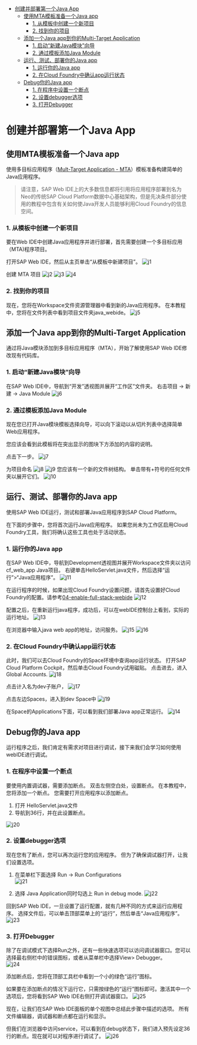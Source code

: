 <!-- TOC -->

- [创建并部署第一个Java App](#创建并部署第一个java-app)
  - [使用MTA模板准备一个Java app](#使用mta模板准备一个java-app)
    - [1. 从模板中创建一个新项目](#1-从模板中创建一个新项目)
    - [2. 找到你的项目](#2-找到你的项目)
  - [添加一个Java app到你的Multi-Target Application](#添加一个java-app到你的multi-target-application)
    - [1. 启动“新建Java模块”向导](#1-启动新建java模块向导)
    - [2. 通过模板添加Java Module](#2-通过模板添加java-module)
  - [运行、测试、部署你的Java app](#运行测试部署你的java-app)
    - [1. 运行你的Java app](#1-运行你的java-app)
    - [2. 在Cloud Foundry中确认app运行状态](#2-在cloud-foundry中确认app运行状态)
  - [Debug你的Java app](#debug你的java-app)
    - [1. 在程序中设置一个断点](#1-在程序中设置一个断点)
    - [2. 设置debugger选项](#2-设置debugger选项)
    - [3. 打开Debugger](#3-打开debugger)

<!-- /TOC -->
# 创建并部署第一个Java App

## 使用MTA模板准备一个Java app 
使用多目标应用程序（[Mult-Target Application - MTA](https://www.sap.com/docs/download/2016/06/e2f618e4-757c-0010-82c7-eda71af511fa.pdf)）模板准备构建简单的Java应用程序。

>请注意，SAP Web IDE上的大多数信息都将引用将应用程序部署到名为Neo的传统SAP Cloud Platform数据中心基础架构，但是先决条件部分使用的教程中包含有关如何使Java开发人员能够利用Cloud Foundry的信息空间。

### 1. 从模板中创建一个新项目
要在Web IDE中创建Java应用程序并进行部署，首先需要创建一个多目标应用（MTA)程序项目。

打开SAP Web IDE，然后从主页单击“从模板中新建项目”。
![j1](./img/j1.png)

创建 MTA 项目
![j2](./img/j2.png)
![j3](./img/j3.png)
![j4](./img/j4.png)

### 2. 找到你的项目
现在，您将在Workspace文件资源管理器中看到新的Java应用程序。 在本教程中，您将在文件列表中看到项目文件夹java_webide。
![j5](./img/j5.png)

## 添加一个Java app到你的Multi-Target Application
通过将Java模块添加到多目标应用程序（MTA），开始了解使用SAP Web IDE修改现有代码库。

### 1. 启动“新建Java模块”向导
在SAP Web IDE中，导航到“开发”透视图并展开“工作区”文件夹。
右击项目 -> 新建 -> Java Module
![j6](./img/j6.png)

### 2. 通过模板添加Java Module
现在您已打开Java模块模板选择向导，可以向下滚动以从切片列表中选择简单Web应用程序。

您应该会看到此模板将在突出显示的图块下方添加的内容的说明。

点击下一步。
![j7](./img/j7.png)

为项目命名
![j8](./img/j8.png)
![j9](./img/j9.png)
您应该有一个新的文件树结构。
单击带有+符号的任何文件夹以展开它们。
![j10](./img/j10.png)

## 运行、测试、部署你的Java app 
使用SAP Web IDE运行，测试和部署Java应用程序到SAP Cloud Platform。

在下面的步骤中，您将首次运行Java应用程序。 如果您尚未为工作区启用Cloud Foundry工具，我们将确认这些工具也处于活动状态。

### 1. 运行你的Java app
在SAP Web IDE中，导航到Development透视图并展开Workspace文件夹以访问cf_web_app Java项目。
右键单击HelloServlet.java文件，然后选择“运行”>“Java应用程序”。
![j11](./img/j11.png)

在运行程序的时候，如果出现Cloud Foundry设置问题，请首先设置好Cloud Foundry的配置。请参考[04-enable-full-stack-webide](https://github.com/milkdeliver/scp-tutorial/blob/master/04-enable-full-stack-webide/enable-full-stack-webide.md)
![j12](./img/j12.png)

配置之后，在重新运行java程序，成功后，可以在webIDE控制台上看到，实际的运行地址。
![j13](./img/j13.png)

在浏览器中输入java web app的地址，访问服务。
![j15](./img/j15.png)
![j16](./img/j16.png)

### 2. 在Cloud Foundry中确认app运行状态
此时，我们可以去Cloud Foundry的Space环境中查询app运行状态。
打开SAP Cloud Platform Cockpit，然后单击Cloud Foundry试用磁贴。  点击进去，进入Global Accounts.
![j18](./img/j18.png)

点击计入名为dev子账户，
![j17](./img/j17.png)

点击左边Spaces，进入到dev Space中
![j19](./img/j19.png)

在Space的Applications下面，可以看到我们部署Java app正常运行。
![j14](./img/j14.png)

## Debug你的Java app
运行程序之后，我们肯定有需求对项目进行调试，接下来我们会学习如何使用webIDE进行调试。

### 1. 在程序中设置一个断点
要使用内置调试器，需要添加断点。 双击左侧空白处，设置断点。 在本教程中，您将添加一个断点。 您需要打开应用程序以添加断点。

1. 打开 HelloServlet.java文件
2. 导航到36行，并在此设置断点。  

![j20](./img/j20.png)

### 2. 设置debugger选项
现在您有了断点，您可以再次运行您的应用程序。 但为了确保调试器打开，让我们设置选项。

1. 在菜单栏下面选择 Run -> Run Configurations  
![j21](./img/j21.png)

2. 选择 Java Application同时勾选上 Run in debug mode.
![j22](./img/j22.png)

回到SAP Web IDE，一旦设置了运行配置，就有几种不同的方式来运行应用程序。 选择文件后，可以单击顶部菜单上的“运行”，然后单击“Java应用程序”。
![j23](./img/j23.png)

### 3. 打开Debugger
除了在调试模式下选择Run之外，还有一些快速选项可以访问调试器窗口。您可以选择最右侧栏中的错误图标，或者从菜单栏中选择View> Debugger。  
![j24](./img/j24.png)

添加断点后，您将在顶部工具栏中看到一个小的绿色“运行”图标。

如果要在添加断点的情况下运行它，只需按绿色的“运行”图标即可。激活其中一个选项后，您将看到SAP Web IDE右侧打开调试器窗口。
![j25](./img/j25.png)

现在，让我们在SAP Web IDE面板的单个视图中总结此步骤中描述的选项。 所有文件编辑器，调试器和断点都在运行和显示。

但我们在浏览器中访问service，可以看到在debug状态下，我们进入预先设定36行的断点。现在就可以对程序进行调试了。
![j26](./img/j26.png)



